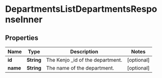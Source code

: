 

# DepartmentsListDepartmentsResponseInner


## Properties

| Name | Type | Description | Notes |
|------------ | ------------- | ------------- | -------------|
|**id** | **String** | The Kenjo _id of the department. |  [optional] |
|**name** | **String** | The name of the department. |  [optional] |



